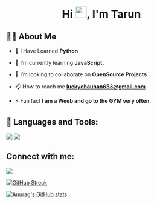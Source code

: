 
<h1 align="center">Hi <img src="https://raw.githubusercontent.com/MartinHeinz/MartinHeinz/master/wave.gif" width="30px">, I'm Tarun</h1>

## 🙋‍♂️ About Me

- 🔭 I Have Learned  **Python**

- 🌱 I’m currently learning **JavaScript.**

- 👯 I’m looking to collaborate on **OpenSource Projects**

- 📫 How to reach me **luckychauhan653@gmail.com**

- ⚡ Fun fact **I am a Weeb and go to the GYM very often.**

## 🚀 Languages and Tools:

<p align="left"> 
    <a href="https://www.java.com" target="_blank"> <img src="https://img.icons8.com/color/48/000000/java-coffee-cup-logo.png"/> </a>
    <a href="https://www.python.org" target="_blank"> <img src="https://img.icons8.com/color/48/000000/python.png"/> </a> 
</p>

## Connect with me:
<p align="left">

<a href = "https://www.instagram.com/tarun_chauhan_653/"><img src="https://img.icons8.com/fluent/48/000000/instagram-new.png"/></a>
</p>

[![GitHub Streak](http://github-readme-streak-stats.herokuapp.com?user=theblacklinen&theme=radical&hide_border=true&date_format=j%20M%5B%20Y%5D)](https://git.io/streak-stats)

[![Anurag's GitHub stats](https://github-readme-stats.vercel.app/api?username=theblacklinen&theme=tokyonight)](https://github.com/anuraghazra/github-readme-stats)

